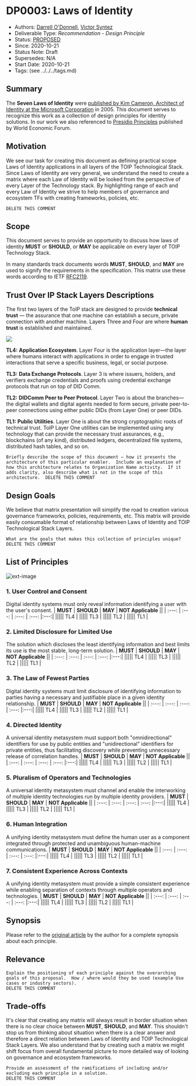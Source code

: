 # DP0003: Laws of Identity
- Authors: [Darrell O'Donnell](darrell.odonnell@continuumloop.com), [Victor Syntez](victorsyntez@gmail.com)
- Deliverable Type: *Recommendation - Design Principle*
- Status: [PROPOSED](https://trustoverip.github.io/deliverables/process/lifecycle_management/#proposed)
- Since: 2020-10-21
- Status Note: Draft
- Supersedes: N/A
- Start Date: 2020-10-21
- Tags: (see ../../../tags.md)


## Summary
The **Seven Laws of Identity** were [published by Kim Cameron, Architect of Identity at the Microsoft Corporation](https://www.identityblog.com/stories/2005/05/13/TheLawsOfIdentity.pdf) in 2005. This document serves to recognize this work as a collection of design principles for identity solutions.
In our work we also referenced to [Presidio Principles](https://www.weforum.org/communities/presidio-principles) published by World Economic Forum.

## Motivation

We see our task for creating this document as defining practical scope Laws of Identity applications in all layers of the TOIP Technological Stack. Since Laws of Identity are very general, we understand the need to create a matrix where each Law of Identity will be looked from the perspective of every Layer of the Technology stack. By highlighting range of each and every Law of Identity we strive to help members of governance and ecosystem TFs with creating frameworks, policies, etc.

```Why are we doing this? What use cases does it support? What is the expected outcome?
DELETE THIS COMMENT
```

## Scope

This document serves to provide an opportunity to discuss how laws of identity **MUST** or **SHOULD**, or **MAY**  be applicable on every layer of TOIP Technology Stack.

In many standards track documents words **MUST**, **SHOULD**, and **MAY** are used to signify the requirements in the specification.  This matrix use these words according to IETF [RFC2119](https://www.rfc-editor.org/rfc/rfc2119).

## Trust Over IP Stack Layers Descriptions
The first two layers of the ToIP stack are designed to provide **technical trust** — the assurance that one machine can establish a secure, private connection with another machine. Layers Three and Four are where **human trust** is established and maintained.

![](https://i.imgur.com/PnZb0EW.jpg)

**TL4:** **Application Ecosystem**. Layer Four is the application layer—the layer where humans interact with applications in order to engage in trusted interactions that serve a specific business, legal, or social purpose.

**TL3:** **Data Exchange Protocols**. Layer 3 is where issuers, holders, and verifiers exchange credentials and proofs using credential exchange protocols that run on top of DID Comm.

**TL2:** **DIDComm Peer to Peer Protocol**. Layer Two is about the branches—the digital wallets and digital agents needed to form secure, private peer-to-peer connections using either public DIDs (from Layer One) or peer DIDs.

**TL1:** **Public Utilities**. Layer One is about the strong cryptographic roots of technical trust. ToIP Layer One utilities can be implemented using any technology that can provide the necessary trust assurances, e.g., blockchains (of any kind), distributed ledgers, decentralized file systems, distributed hash tables, and so on.

```
Briefly describe the scope of this document – how it presents the architecture of this particular enabler.  Include an explanation of how this architecture relates to Organization Name activity.  If it adds clarity, also describe what is not in the scope of this architecture.  DELETE THIS COMMENT
```

## Design Goals

We believe that matrix presentation will simplify the road to creation various governance frameworks, policies, requirements, etc. This matrix will provide easily consumable format of relationship between Laws of Identity and TOIP Technological Stack Layers.

```
What are the goals that makes this collection of principles unique?
DELETE THIS COMMENT
```

## List of Principles
![ext-image](https://camo.githubusercontent.com/12ed1f186cab49f66f62bc804eadf082c18ce749/68747470733a2f2f7777772e6964656e74697479626c6f672e636f6d2f77702d636f6e74656e742f696d616765732f323030392f30362f375f4c6177735f6f665f4964656e746974792e6a7067)

### 1. User Control and Consent
Digital identity systems must only reveal information identifying a user with the user's consent.
| **MUST** | **SHOULD** | **MAY** | **NOT Applicable** ||
| :---: | :---: | :---: | :---: |:---:|
||||| TL4 |
||||| TL3 |
||||| TL2 |
||||| TL1 |
### 2. Limited Disclosure for Limited Use
The solution which discloses the least identifying information and best limits its use is the most stable, long-term solution.
| **MUST** | **SHOULD** | **MAY** | **NOT Applicable** ||
| :---: | :---: | :---: | :---: |:---:|
||||| TL4 |
||||| TL3 |
||||| TL2 |
||||| TL1 |
### 3. The Law of Fewest Parties
Digital identity systems must limit disclosure of identifying information to parties having a necessary and justifiable place in a given identity relationship.
| **MUST** | **SHOULD** | **MAY** | **NOT Applicable** ||
| :---: | :---: | :---: | :---: |:---:|
||||| TL4 |
||||| TL3 |
||||| TL2 |
||||| TL1 |
### 4. Directed Identity
A universal identity metasystem must support both "omnidirectional" identifiers for use by public entities and "unidirectional" identifiers for private entities, thus facilitating discovery while preventing unnecessary release of correlation handles.
| **MUST** | **SHOULD** | **MAY** | **NOT Applicable** ||
| :---: | :---: | :---: | :---: |:---:|
||||| TL4 |
||||| TL3 |
||||| TL2 |
||||| TL1 |
### 5. Pluralism of Operators and Technologies
A universal identity metasystem must channel and enable the interworking of multiple identity technologies run by multiple identity providers.
| **MUST** | **SHOULD** | **MAY** | **NOT Applicable** ||
| :---: | :---: | :---: | :---: |:---:|
||||| TL4 |
||||| TL3 |
||||| TL2 |
||||| TL1 |
### 6. Human Integration
A unifying identity metasystem must define the human user as a component integrated through protected and unambiguous human-machine communications.
| **MUST** | **SHOULD** | **MAY** | **NOT Applicable** ||
| :---: | :---: | :---: | :---: |:---:|
||||| TL4 |
||||| TL3 |
||||| TL2 |
||||| TL1 |
### 7. Consistent Experience Across Contexts
A unifying identity metasystem must provide a simple consistent experience while enabling separation of contexts through multiple operators and technologies.
| **MUST** | **SHOULD** | **MAY** | **NOT Applicable** ||
| :---: | :---: | :---: | :---: |:---:|
||||| TL4 |
||||| TL3 |
||||| TL2 |
||||| TL1 |

## Synopsis
Please refer to the [original article](http://www.identityblog.com/stories/2005/05/13/TheLawsOfIdentity.html) by the author for a complete synopsis about each principle.

## Relevance

```
Explain the positioning of each principle against the overarching goals of this proposal.  How / where would they be used (example Use cases or industry sectors).
DELETE THIS COMMENT
```

## Trade-offs
It's clear that creating any matrix will always result in border situation when there is no clear choice between **MUST**, **SHOULD**, and **MAY**. This shouldn't stop us from thinking about situation when there is a clear answer and therefore a direct relation between Laws of Identity and TOIP Technological Stack Layers.
We also understand that by creating such a matrix we might shift focus from overall fundamental picture to more detailed way of looking on governance and ecosystem frameworks.
```
Provide an assessment of the ramifications of including and/or excluding each principle in a solution.
DELETE THIS COMMENT
```

